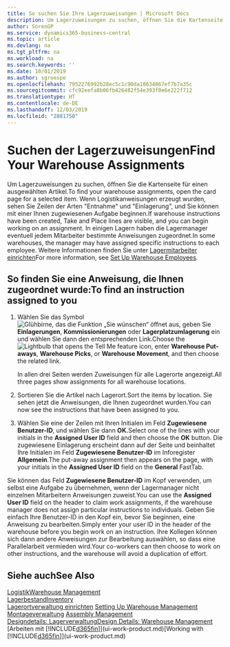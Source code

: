 ```yaml
---
title: So suchen Sie Ihre Lagerzuweisungen | Microsoft Docs
description: Um Lagerzuweisungen zu suchen, öffnen Sie die Kartenseite für einen ausgewählten Artikel. Wenn Logistikanweisungen erzeugt wurden, sehen Sie Zeilen der Arten "Entnahme" und "Einlagerung", und Sie können mit einer Ihnen zugewiesenen Aufgabe beginnen. In einigen Lagern haben die Lagermanager eventuell jedem Mitarbeiter bestimmte Anweisungen zugeordnet.
author: SorenGP
ms.service: dynamics365-business-central
ms.topic: article
ms.devlang: na
ms.tgt_pltfrm: na
ms.workload: na
ms.search.keywords: ''
ms.date: 10/01/2019
ms.author: sgroespe
ms.openlocfilehash: 7952276992b28ec5c1c90da10634867ef7b7a35c
ms.sourcegitcommit: cfc92eefa8b06fb426482f54e393f0e6e222f712
ms.translationtype: HT
ms.contentlocale: de-DE
ms.lasthandoff: 12/03/2019
ms.locfileid: "2881750"
---
```

# <a name="find-your-warehouse-assignments"></a><span data-ttu-id="1a532-105">Suchen der Lagerzuweisungen</span><span class="sxs-lookup"><span data-stu-id="1a532-105">Find Your Warehouse Assignments</span></span>
<span data-ttu-id="1a532-106">Um Lagerzuweisungen zu suchen, öffnen Sie die Kartenseite für einen ausgewählten Artikel.</span><span class="sxs-lookup"><span data-stu-id="1a532-106">To find your warehouse assignments, open the card page for a selected item.</span></span> <span data-ttu-id="1a532-107">Wenn Logistikanweisungen erzeugt wurden, sehen Sie Zeilen der Arten "Entnahme" und "Einlagerung", und Sie können mit einer Ihnen zugewiesenen Aufgabe beginnen.</span><span class="sxs-lookup"><span data-stu-id="1a532-107">If warehouse instructions have been created, Take and Place lines are visible, and you can begin working on an assignment.</span></span> <span data-ttu-id="1a532-108">In einigen Lagern haben die Lagermanager eventuell jedem Mitarbeiter bestimmte Anweisungen zugeordnet.</span><span class="sxs-lookup"><span data-stu-id="1a532-108">In some warehouses, the manager may have assigned specific instructions to each employee.</span></span> <span data-ttu-id="1a532-109">Weitere Informationen finden Sie unter [Lagermitarbeiter einrichten](warehouse-how-to-set-up-warehouse-employees.md)</span><span class="sxs-lookup"><span data-stu-id="1a532-109">For more information, see [Set Up Warehouse Employees](warehouse-how-to-set-up-warehouse-employees.md).</span></span>

## <a name="to-find-an-instruction-assigned-to-you"></a><span data-ttu-id="1a532-110">So finden Sie eine Anweisung, die Ihnen zugeordnet wurde:</span><span class="sxs-lookup"><span data-stu-id="1a532-110">To find an instruction assigned to you</span></span>  
1.  <span data-ttu-id="1a532-111">Wählen Sie das Symbol ![Glühbirne, das die Funktion „Sie wünschen“ öffnet](media/ui-search/search_small.png "Was möchten Sie tun?") aus, geben Sie **Einlagerungen**, **Kommissionierungen** oder **Lagerplatzumlagerung** ein und wählen Sie dann den entsprechenden Link.</span><span class="sxs-lookup"><span data-stu-id="1a532-111">Choose the ![Lightbulb that opens the Tell Me feature](media/ui-search/search_small.png "Tell me what you want to do") icon, enter **Warehouse Put-aways**, **Warehouse Picks**, or **Warehouse Movement**, and then choose the related link.</span></span>

    <span data-ttu-id="1a532-112">In allen drei Seiten werden Zuweisungen für alle Lagerorte angezeigt.</span><span class="sxs-lookup"><span data-stu-id="1a532-112">All three pages show assignments for all warehouse locations.</span></span>  

2. <span data-ttu-id="1a532-113">Sortieren Sie die Artikel nach Lagerort.</span><span class="sxs-lookup"><span data-stu-id="1a532-113">Sort the items by location.</span></span> <span data-ttu-id="1a532-114">Sie sehen jetzt die Anweisungen, die Ihnen zugeordnet wurden.</span><span class="sxs-lookup"><span data-stu-id="1a532-114">You can now see the instructions that have been assigned to you.</span></span>  
3. <span data-ttu-id="1a532-115">Wählen Sie eine der Zeilen mit Ihren Initialen im Feld **Zugewiesene Benutzer-ID**, und wählen Sie dann **OK.**</span><span class="sxs-lookup"><span data-stu-id="1a532-115">Select one of the lines with your initials in the **Assigned User ID** field and then choose the **OK** button.</span></span> <span data-ttu-id="1a532-116">Die zugewiesene Einlagerung erscheint dann auf der Seite und beinhaltet Ihre Initialen im Feld **Zugewiesene Benutzer-ID** im Inforegister **Allgemein**.</span><span class="sxs-lookup"><span data-stu-id="1a532-116">The put-away assignment then appears on the page, with your initials in the **Assigned User ID** field on the **General** FastTab.</span></span>  

<span data-ttu-id="1a532-117">Sie können das Feld **Zugewiesene Benutzer-ID** im Kopf verwenden, um selbst eine Aufgabe zu übernehmen, wenn der Lagermanager nicht einzelnen Mitarbeitern Anweisungen zuweist.</span><span class="sxs-lookup"><span data-stu-id="1a532-117">You can use the **Assigned User ID** field on the header to claim work assignments, if the warehouse manager does not assign particular instructions to individuals.</span></span> <span data-ttu-id="1a532-118">Geben Sie einfach Ihre Benutzer-ID in den Kopf ein, bevor Sie beginnen, eine Anweisung zu bearbeiten.</span><span class="sxs-lookup"><span data-stu-id="1a532-118">Simply enter your user ID in the header of the warehouse before you begin work on an instruction.</span></span> <span data-ttu-id="1a532-119">Ihre Kollegen können sich dann andere Anweisungen zur Bearbeitung auswählen, so dass eine Parallelarbeit vermieden wird.</span><span class="sxs-lookup"><span data-stu-id="1a532-119">Your co-workers can then choose to work on other instructions, and the warehouse will avoid a duplication of effort.</span></span>  

## <a name="see-also"></a><span data-ttu-id="1a532-120">Siehe auch</span><span class="sxs-lookup"><span data-stu-id="1a532-120">See Also</span></span>  
[<span data-ttu-id="1a532-121">Logistik</span><span class="sxs-lookup"><span data-stu-id="1a532-121">Warehouse Management</span></span>](warehouse-manage-warehouse.md)  
[<span data-ttu-id="1a532-122">Lagerbestand</span><span class="sxs-lookup"><span data-stu-id="1a532-122">Inventory</span></span>](inventory-manage-inventory.md)  
<span data-ttu-id="1a532-123">[Lagerortverwaltung einrichten](warehouse-setup-warehouse.md)   </span><span class="sxs-lookup"><span data-stu-id="1a532-123">[Setting Up Warehouse Management](warehouse-setup-warehouse.md)   </span></span>  
<span data-ttu-id="1a532-124">[Montageverwaltung](assembly-assemble-items.md)  </span><span class="sxs-lookup"><span data-stu-id="1a532-124">[Assembly Management](assembly-assemble-items.md)  </span></span>  
[<span data-ttu-id="1a532-125">Designdetails: Lagerverwaltung</span><span class="sxs-lookup"><span data-stu-id="1a532-125">Design Details: Warehouse Management</span></span>](design-details-warehouse-management.md)  
<span data-ttu-id="1a532-126">[Arbeiten mit [!INCLUDE[d365fin](includes/d365fin_md.md)]](ui-work-product.md)</span><span class="sxs-lookup"><span data-stu-id="1a532-126">[Working with [!INCLUDE[d365fin](includes/d365fin_md.md)]](ui-work-product.md)</span></span> 
